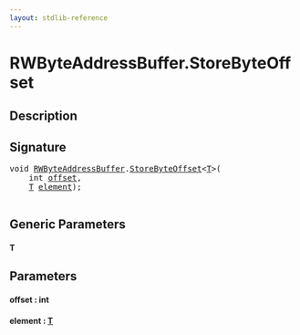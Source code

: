```yaml
---
layout: stdlib-reference
---
```


# RWByteAddressBuffer\.StoreByteOffset

## Description





## Signature 

<pre>
<span class="code_keyword">void</span> <a href="../index.html" class="code_type">RWByteAddressBuffer</a>.<a href=".html">StoreByteOffset</a>&lt;<a href=".html#typeparam-T" class="code_type">T</a>&gt;(
    <span class="code_keyword">int</span> <a href=".html#decl-offset" class="code_param">offset</a>,
    <a href=".html#typeparam-T" class="code_type">T</a> <a href=".html#decl-element" class="code_param">element</a>);

</pre>

## Generic Parameters

####  <a id="typeparam-T"></a>T

## Parameters

####  <a id="decl-offset"></a>offset  : int
####  <a id="decl-element"></a>element  : [T](.html#typeparam-T)

